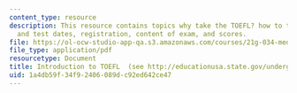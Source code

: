 ```yaml
---
content_type: resource
description: This resource contains topics why take the TOEFL? how to test, centers
  and test dates, registration, content of exam, and scores.
file: https://ol-ocw-studio-app-qa.s3.amazonaws.com/courses/21g-034-media-education-and-the-marketplace-fall-2005/1a4db59f34f92406089dc92ed642ce47_MIT21G_034F05_intrototoefl.pdf
file_type: application/pdf
resourcetype: Document
title: Introduction to TOEFL  (see http://educationusa.state.gov/undergrad/testing/english.htm)
uid: 1a4db59f-34f9-2406-089d-c92ed642ce47
---
```

